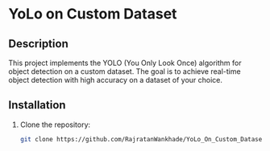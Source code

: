 # YoLo on Custom Dataset

## Description
This project implements the YOLO (You Only Look Once) algorithm for object detection on a custom dataset. The goal is to achieve real-time object detection with high accuracy on a dataset of your choice.

## Installation
1. Clone the repository:
   ```bash
   git clone https://github.com/RajratanWankhade/YoLo_On_Custom_Dataset.git
